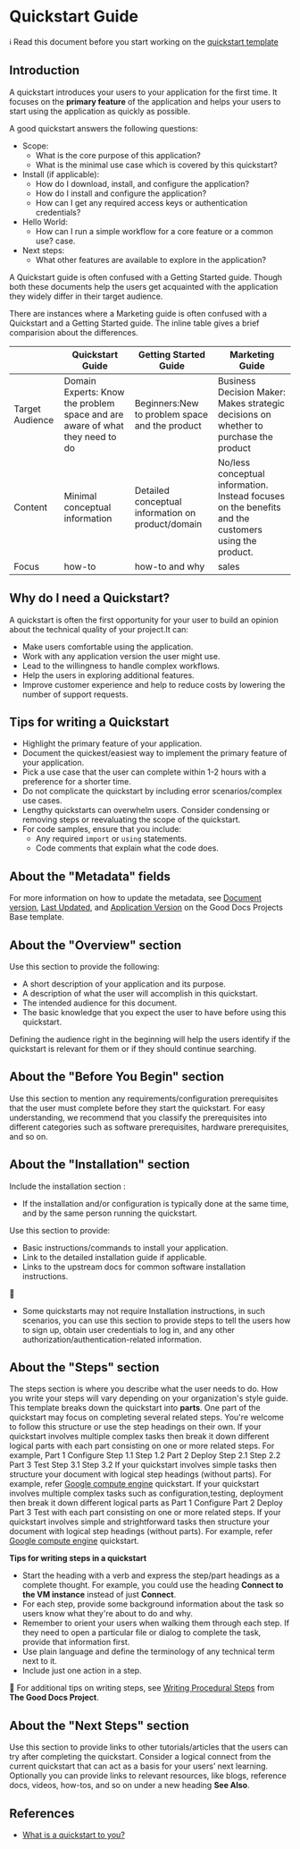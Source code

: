 # Quickstart Guide

:information_source: Read this document before you start working on the [quickstart template](template-quickstarts.md)

## Introduction

A quickstart introduces your users to your application for the first time.
It focuses on the **primary feature** of the application and helps your users to start using the application as quickly as possible.

A good quickstart answers the following questions:

- Scope:
  - What is the core purpose of this application?
  - What is the minimal use case which is covered by this quickstart?
- Install (if applicable):
  - How do I download, install, and configure the application?
  - How do I install and configure the application?
  - How can I get any required access keys or authentication credentials?
- Hello  World:
  - How can I run a simple workflow for a core feature or a common use? case.
- Next steps:
  - What other features are available to explore in the application?

A Quickstart guide is often confused with a Getting Started  guide. Though both these documents help the users get acquainted with the application they widely differ in their target audience. 

There are instances where a Marketing guide is often confused with a Quickstart and a Getting Started guide. The inline table gives a brief comparision about the differences. 

| |Quickstart Guide|Getting Started Guide| Marketing Guide|
|--------|----------------|----------------------|---------------|
 |Target Audience|Domain Experts: Know the problem space and are aware of what they need to do|Beginners:New to problem space and the product|Business Decision Maker: Makes strategic decisions on whether to purchase the product 
|Content|Minimal conceptual information|Detailed conceptual information on product/domain| No/less conceptual information. Instead focuses on the benefits and the customers using the product.
|Focus|how-to| how-to and why|  sales

## Why do I need a Quickstart?

A quickstart is often the first opportunity for your user to build an opinion about the technical quality of your project.It can:
- Make users comfortable using the application.
- Work with any application version the user might use.
- Lead to the willingness to handle complex workflows.
- Help the users in exploring additional features.
- Improve customer experience and help to reduce costs by lowering the number of support requests.

## Tips for writing a Quickstart

- Highlight the primary feature of your application.
- Document the quickest/easiest way to implement the primary feature  of your application.
- Pick a use case that the user can complete within 1-2 hours with a preference for a shorter time.
- Do not complicate the quickstart by including error scenarios/complex use cases.
- Lengthy quickstarts can overwhelm users. Consider condensing or removing steps or reevaluating the scope of the quickstart.
- For code samples, ensure that you include:  
	- Any required `import` or `using` statements.
	- Code comments that explain what the code does.

## About the "Metadata" fields

For more information on how to update the metadata, see [Document version](../base/base-guide.md#document-version), [Last Updated](../base/base-guide.md#last-updated), and [Application Version](../base/base-guide.md#application-versions) on the Good Docs Projects Base template.

## About the "Overview" section

Use this section to provide the following:

- A short description of your application and its purpose.
- A description of what the user will accomplish in this quickstart.
- The intended audience for this document. 
- The basic knowledge that you expect the user to have before using this quickstart.

Defining the audience right in the beginning will help the users identify if the quickstart is relevant for them or if they should continue searching.

## About the "Before You Begin" section

Use this section to mention any requirements/configuration prerequisites that the user must complete before they start the quickstart. 
For easy understanding, we recommend that you classify the prerequisites into different categories such as software prerequisites, hardware prerequisites, and so on. 

## About the "Installation" section

Include the installation section :
- If the installation and/or configuration is typically done at the same time, and by the same person running the quickstart.
 
Use this section to provide:
- Basic instructions/commands to install your application.
- Link to the detailed installation guide if applicable.
- Links to the upstream docs for common software installation instructions.

:memo:
- Some quickstarts may not require Installation instructions, in such scenarios, you can use this section to provide steps to tell the users 
how to sign up, obtain user credentials to log in, and any other authorization/authentication-related information.

## About the "Steps" section

The steps section is where you describe what the user needs to do. How you write your steps will vary depending on your organization's style guide.
This template breaks down the quickstart into **parts**. One part of the quickstart may focus on completing several related steps. 
You're welcome to follow this structure or use the step headings on their own. 
If your quickstart involves multiple complex tasks then break it down different logical parts with each part consisting on one or more related steps. For example, 
Part 1 Configure
Step 1.1
Step 1.2
Part 2 Deploy
Step 2.1
Step 2.2
Part 3 Test
Step 3.1
Step 3.2
If your quickstart involves  simple tasks then structure your document with logical step headings (without parts). For example, refer [Google compute engine](https://cloud.google.com/compute/docs/quickstart-windows) 
quickstart.
If your quickstart involves multiple complex tasks such as configuration,testing, deployment then break it down different logical parts as 
Part 1 Configure
Part 2 Deploy
Part 3 Test
 with each part consisting on one or more related steps. 
If your quickstart involves simple and strightforward tasks then structure your document with logical step headings (without parts). For example, refer [Google compute engine](https://cloud.google.com/compute/docs/quickstart-windows) 
quickstart.

**Tips for writing steps in a quickstart**
- Start the heading with a verb and express the step/part headings as a complete thought. For example, you could use the heading **Connect to the VM instance** instead of just **Connect**.   
- For each step, provide some background information about the task so users know what they're about to do and why.
- Remember to orient your users when walking them through each step. If they need to open a particular file or dialog to complete the task, provide that information first.
- Use plain language and define the terminology of any technical term next to it.
- Include just one action in a step.

:memo:
For additional tips on writing steps, see [Writing Procedural Steps](writing-tips.md#writing-procedural-steps) from **The Good Docs Project**.

## About the "Next Steps" section

Use this section to provide links to other tutorials/articles that the users can try after completing the quickstart. 
Consider a logical connect from the current quickstart that can act as a basis for your users’ next learning.  
Optionally you can provide links to relevant resources, like blogs, reference docs, videos, how-tos, and so on under a new heading **See Also**. 

## References

* [What is a quickstart to you?](https://ffeathers.wordpress.com/2018/10/08/what-is-a-quickstart-to-you/) 
